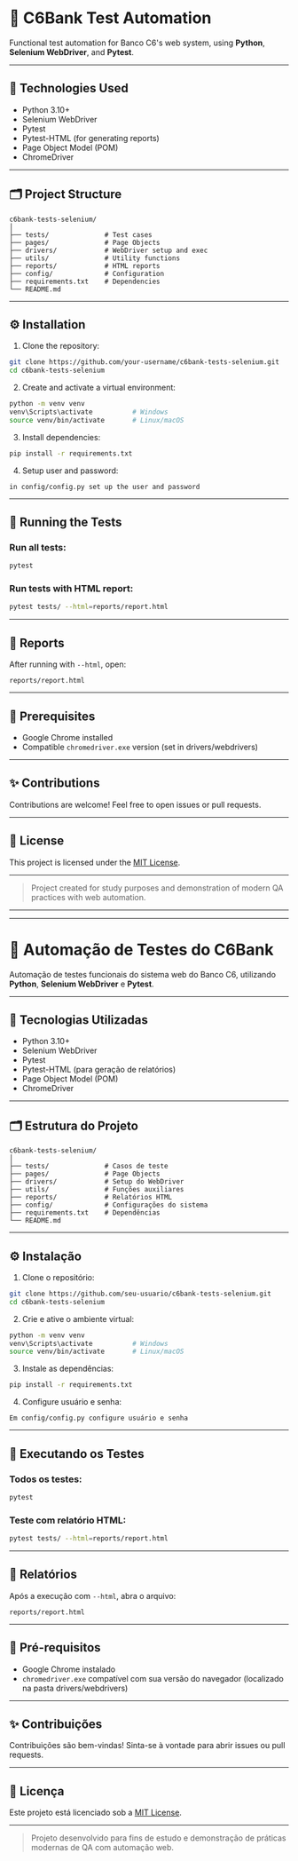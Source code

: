 # 🏦 C6Bank Test Automation

Functional test automation for Banco C6's web system, using **Python**, **Selenium WebDriver**, and **Pytest**.

---

## 🚀 Technologies Used

- Python 3.10+
- Selenium WebDriver
- Pytest
- Pytest-HTML (for generating reports)
- Page Object Model (POM)
- ChromeDriver

---

## 🗂️ Project Structure

```
c6bank-tests-selenium/
│
├── tests/              # Test cases
├── pages/              # Page Objects
├── drivers/            # WebDriver setup and exec
├── utils/              # Utility functions
├── reports/            # HTML reports
├── config/             # Configuration
├── requirements.txt    # Dependencies
└── README.md
```

---

## ⚙️ Installation

1. Clone the repository:

```bash
git clone https://github.com/your-username/c6bank-tests-selenium.git
cd c6bank-tests-selenium
```

2. Create and activate a virtual environment:

```bash
python -m venv venv
venv\Scripts\activate          # Windows
source venv/bin/activate       # Linux/macOS
```

3. Install dependencies:

```bash
pip install -r requirements.txt
```

4. Setup user and password:

```
in config/config.py set up the user and password
```

---

## 🧪 Running the Tests

### Run all tests:

```bash
pytest
```

### Run tests with HTML report:

```bash
pytest tests/ --html=reports/report.html
```

---

## 📸 Reports

After running with `--html`, open:

```
reports/report.html
```

---

## 🧰 Prerequisites

- Google Chrome installed
- Compatible `chromedriver.exe` version (set in drivers/webdrivers)

---

## ✨ Contributions

Contributions are welcome! Feel free to open issues or pull requests.

---

## 📄 License

This project is licensed under the [MIT License](LICENSE).

---

> Project created for study purposes and demonstration of modern QA practices with web automation.

---

---

# 🏦 Automação de Testes do C6Bank

Automação de testes funcionais do sistema web do Banco C6, utilizando **Python**, **Selenium WebDriver** e **Pytest**.

---

## 🚀 Tecnologias Utilizadas

- Python 3.10+
- Selenium WebDriver
- Pytest
- Pytest-HTML (para geração de relatórios)
- Page Object Model (POM)
- ChromeDriver

---

## 🗂️ Estrutura do Projeto

```
c6bank-tests-selenium/
│
├── tests/              # Casos de teste
├── pages/              # Page Objects
├── drivers/            # Setup do WebDriver
├── utils/              # Funções auxiliares
├── reports/            # Relatórios HTML
├── config/             # Configurações do sistema
├── requirements.txt    # Dependências
└── README.md
```

---

## ⚙️ Instalação

1. Clone o repositório:

```bash
git clone https://github.com/seu-usuario/c6bank-tests-selenium.git
cd c6bank-tests-selenium
```

2. Crie e ative o ambiente virtual:

```bash
python -m venv venv
venv\Scripts\activate          # Windows
source venv/bin/activate       # Linux/macOS
```

3. Instale as dependências:

```bash
pip install -r requirements.txt
```

4. Configure usuário e senha:

```
Em config/config.py configure usuário e senha
```

---

## 🧪 Executando os Testes

### Todos os testes:

```bash
pytest
```

### Teste com relatório HTML:

```bash
pytest tests/ --html=reports/report.html
```

---

## 📸 Relatórios

Após a execução com `--html`, abra o arquivo:

```
reports/report.html
```

---

## 🧰 Pré-requisitos

- Google Chrome instalado
- `chromedriver.exe` compatível com sua versão do navegador (localizado na pasta drivers/webdrivers)

---

## ✨ Contribuições

Contribuições são bem-vindas! Sinta-se à vontade para abrir issues ou pull requests.

---

## 📄 Licença

Este projeto está licenciado sob a [MIT License](LICENSE).

---

> Projeto desenvolvido para fins de estudo e demonstração de práticas modernas de QA com automação web.
